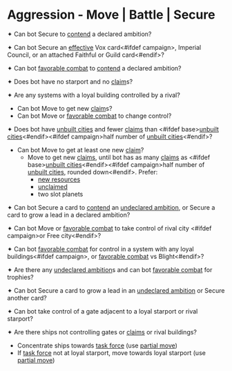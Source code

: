 # Aggression - Move | Battle | Secure

✦ <!-- priority=1 --> Can bot Secure to <ins>contend</ins> a declared ambition?

✦ <!-- priority=1.5 --> Can bot Secure an <ins>effective</ins> Vox card<#ifdef campaign>, Imperial Council, or an attached Faithful or Guild card<#endif>?

✦ <!-- priority=2 --> Can bot <ins>favorable combat</ins> to <ins>contend</ins> a declared ambition?

✦ Does bot have no starport and no <ins>claim</ins>s?

✦ Are any systems with a loyal building controlled by a rival?
- <!-- priority=3 --> Can bot Move to get new <ins>claim</ins>s?


- <!-- priority=4 --> Can bot Move or <ins>favorable combat</ins> to change control?

✦ Does bot have <ins>unbuilt cities</ins> and fewer <ins>claims</ins> than <#ifdef base><ins>unbuilt cities</ins><#endif><#ifdef campaign>half number of <ins>unbuilt cities</ins><#endif>?

- Can bot Move to get at least one new <ins>claim</ins>?
	- <!-- Expand for city priority=5 --> Move to get new <ins>claims</ins>, until bot has as many <ins>claims</ins> as <#ifdef base><ins>unbuilt cities</ins><#endif><#ifdef campaign>half number of <ins>unbuilt cities</ins>, rounded down<#endif>. Prefer:
		- <ins>new resources</ins>
		- <ins>unclaimed</ins>
		- two slot planets

✦ <!-- priority=6 --> Can bot Secure a card to <ins>contend</ins> an <ins>undeclared ambition</ins>, <!-- priority=7 --> or Secure a card to grow a lead in a declared ambition?

✦ <!-- priority=10 --> Can bot Move or <ins>favorable combat</ins> to take control of rival city <#ifdef campaign>or Free city<#endif>?

✦ Can bot <ins>favorable combat</ins> for control in a system with any loyal buildings<#ifdef campaign>, or <ins>favorable combat</ins> vs Blight<#endif>?

✦ Are there any <ins>undeclared ambition</ins>s and can bot <ins>favorable combat</ins> for trophies?

✦ Can bot Secure a card to grow a lead in an <ins>undeclared ambition</ins> or Secure another card?

✦ Can bot take control of a gate adjacent to a loyal starport or rival starport?

✦ Are there ships not controlling gates or <ins>claims</ins> or rival buildings?

- Concentrate ships towards <ins>task force</ins> (use <ins>partial move</ins>)
- If <ins>task force</ins> not at loyal starport, move towards loyal starport (use <ins>partial move</ins>)

<div class="pagebreak"> </div>
